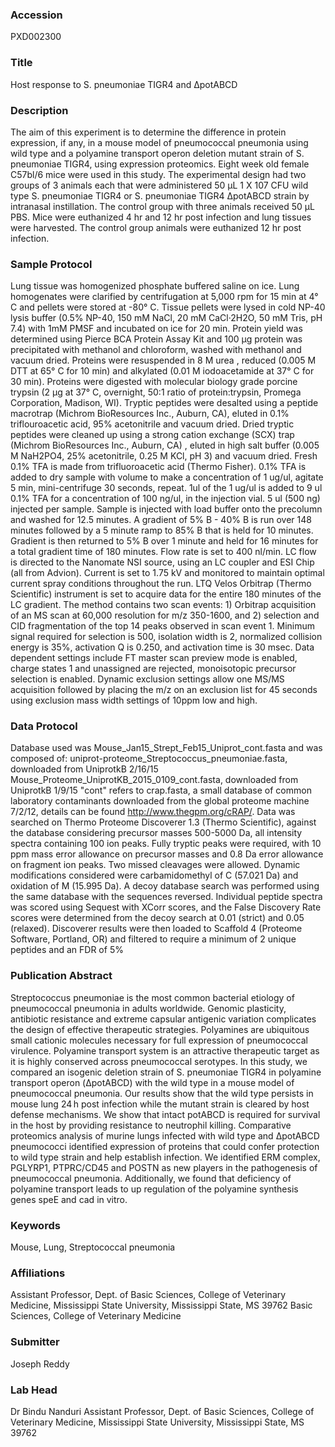 ### Accession
PXD002300

### Title
Host response to S. pneumoniae TIGR4 and ΔpotABCD

### Description
The aim of this experiment is to determine the difference in protein expression, if any, in a mouse model of pneumococcal pneumonia using wild type and a polyamine transport operon deletion mutant strain of S. pneumoniae TIGR4, using expression proteomics. Eight week old female C57bl/6 mice were used in this study. The experimental design had two groups of 3 animals each that were administered 50 µL 1 X 107 CFU wild type S. pneumoniae TIGR4 or S. pneumoniae TIGR4 ΔpotABCD strain by intranasal instillation. The control group with three animals received 50 µL PBS. Mice were euthanized 4 hr and 12 hr post infection and lung tissues were harvested. The control group animals were euthanized 12 hr post infection.

### Sample Protocol
Lung tissue was homogenized phosphate buffered saline on ice. Lung homogenates were clarified by centrifugation at 5,000 rpm for 15 min at 4° C and pellets were stored at -80° C. Tissue pellets were lysed in cold NP-40 lysis buffer (0.5% NP-40, 150 mM NaCl, 20 mM CaCl·2H2O, 50 mM Tris, pH 7.4) with 1mM PMSF and incubated on ice for 20 min. Protein yield was determined using Pierce BCA Protein Assay Kit and 100 µg protein was precipitated with methanol and chloroform, washed with methanol and vacuum dried. Proteins were resuspended in 8 M urea , reduced (0.005 M DTT at 65° C for 10 min) and alkylated (0.01 M iodoacetamide at 37° C for 30 min). Proteins were digested with molecular biology grade porcine trypsin (2 µg at 37° C, overnight, 50:1 ratio of protein:trypsin, Promega Corporation, Madison, WI). Tryptic peptides were desalted using a peptide macrotrap (Michrom BioResources Inc., Auburn, CA), eluted in 0.1% triflouroacetic acid, 95% acetonitrile and vacuum dried. Dried tryptic peptides were cleaned up using a strong cation exchange (SCX) trap (Michrom BioResources Inc., Auburn, CA) , eluted in high salt buffer (0.005 M NaH2PO4, 25% acetonitrile, 0.25 M KCl, pH 3) and vacuum dried. Fresh 0.1% TFA is made from trifluoroacetic acid (Thermo Fisher). 0.1% TFA is added to dry sample with volume to make a concentration of 1 ug/ul, agitate 5 min, mini-centrifuge 30 seconds, repeat. 1ul of the 1 ug/ul is added to 9 ul 0.1% TFA for a concentration of 100 ng/ul, in the injection vial. 5 ul (500 ng) injected per sample. Sample is injected with load buffer onto the precolumn and washed for 12.5 minutes. A gradient of 5% B - 40% B is run over 148 minutes followed by a 5 minute ramp to 85% B that is held for 10 minutes. Gradient is then returned to 5% B over 1 minute and held for 16 minutes for a total gradient time of 180 minutes. Flow rate is set to 400 nl/min. LC flow is directed to the Nanomate NSI source, using an LC coupler and ESI Chip (all from Advion). Current is set to 1.75 kV and monitored to maintain optimal current spray conditions throughout the run. LTQ Velos Orbitrap (Thermo Scientific) instrument is set to acquire data for the entire 180 minutes of the LC gradient. The method contains two scan events: 1) Orbitrap acquisition of an MS scan at 60,000 resolution for m/z 350-1600, and 2) selection and CID fragmentation of the top 14 peaks observed in scan event 1. Minimum signal required for selection is 500, isolation width is 2, normalized collision energy is 35%, activation Q is 0.250, and activation time is 30 msec. Data dependent settings include FT master scan preview mode is enabled, charge states 1 and unassigned are rejected, monoisotopic precursor selection is enabled. Dynamic exclusion settings allow one MS/MS acquisition followed by placing the m/z on an exclusion list for 45 seconds using exclusion mass width settings of 10ppm low and high.

### Data Protocol
Database used was Mouse_Jan15_Strept_Feb15_Uniprot_cont.fasta and was composed of: uniprot-proteome_Streptococcus_pneumoniae.fasta, downloaded from UniprotkB 2/16/15 Mouse_Proteome_UniprotKB_2015_0109_cont.fasta, downloaded from UniprotkB 1/9/15 "cont" refers to crap.fasta, a small database of common laboratory contaminants downloaded from the global proteome machine 7/2/12, details can be found http://www.thegpm.org/cRAP/. Data was searched on Thermo Proteome Discoverer 1.3 (Thermo Scientific), against the database considering precursor masses 500-5000 Da, all intensity spectra containing 100 ion peaks. Fully tryptic peaks were required, with 10 ppm mass error allowance on precursor masses and 0.8 Da error allowance on fragment ion peaks. Two missed cleavages were allowed. Dynamic modifications considered were carbamidomethyl of C (57.021 Da) and oxidation of M (15.995 Da). A decoy database search was performed using the same database with the sequences reversed. Individual peptide spectra was scored using Sequest with XCorr scores, and the False Discovery Rate scores were determined from the decoy search at 0.01 (strict) and 0.05 (relaxed). Discoverer results were then loaded to Scaffold 4 (Proteome Software, Portland, OR) and filtered to require a minimum of 2 unique peptides and an FDR of 5%

### Publication Abstract
Streptococcus pneumoniae is the most common bacterial etiology of pneumococcal pneumonia in adults worldwide. Genomic plasticity, antibiotic resistance and extreme capsular antigenic variation complicates the design of effective therapeutic strategies. Polyamines are ubiquitous small cationic molecules necessary for full expression of pneumococcal virulence. Polyamine transport system is an attractive therapeutic target as it is highly conserved across pneumococcal serotypes. In this study, we compared an isogenic deletion strain of S. pneumoniae TIGR4 in polyamine transport operon (&#x394;potABCD) with the wild type in a mouse model of pneumococcal pneumonia. Our results show that the wild type persists in mouse lung 24&#x2009;h post infection while the mutant strain is cleared by host defense mechanisms. We show that intact potABCD is required for survival in the host by providing resistance to neutrophil killing. Comparative proteomics analysis of murine lungs infected with wild type and &#x394;potABCD pneumococci identified expression of proteins that could confer protection to wild type strain and help establish infection. We identified ERM complex, PGLYRP1, PTPRC/CD45 and POSTN as new players in the pathogenesis of pneumococcal pneumonia. Additionally, we found that deficiency of polyamine transport leads to up regulation of the polyamine synthesis genes speE and cad in vitro.

### Keywords
Mouse, Lung, Streptococcal pneumonia

### Affiliations
Assistant Professor, Dept. of Basic Sciences, College of Veterinary Medicine, Mississippi State University, Mississippi State, MS 39762
Basic Sciences, College of Veterinary Medicine

### Submitter
Joseph Reddy

### Lab Head
Dr Bindu Nanduri
Assistant Professor, Dept. of Basic Sciences, College of Veterinary Medicine, Mississippi State University, Mississippi State, MS 39762


